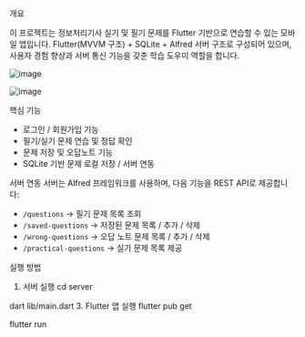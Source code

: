 개요

이 프로젝트는 정보처리기사 실기 및 필기 문제를 Flutter 기반으로 연습할 수 있는 모바일 앱입니다. Flutter(MVVM 구조) + SQLite + Alfred 서버 구조로 구성되어 있으며, 사용자 경험 향상과 서버 통신 기능을 갖춘 학습 도우미 역할을 합니다.

![image](https://github.com/user-attachments/assets/104018d2-7de1-4369-bb8c-c65a40a1f699)

![image](https://github.com/user-attachments/assets/953e5cd3-c551-498b-a858-ba2b134643aa)

핵심 기능
*  로그인 / 회원가입 기능 
*  필기/실기 문제 연습 및 정답 확인
*  문제 저장 및 오답노트 기능
*  SQLite 기반 문제 로컬 저장 / 서버 연동

서버 연동
서버는 Alfred 프레임워크를 사용하며, 다음 기능을 REST API로 제공합니다:
* `/questions` → 필기 문제 목록 조회
* `/saved-questions` → 저장된 문제 목록 / 추가 / 삭제
* `/wrong-questions` → 오답 노트 문제 목록 / 추가 / 삭제
* `/practical-questions` → 실기 문제 목록 제공

실행 방법
1. 서버 실행
cd server

dart lib/main.dart
3. Flutter 앱 실행
flutter pub get

flutter run
